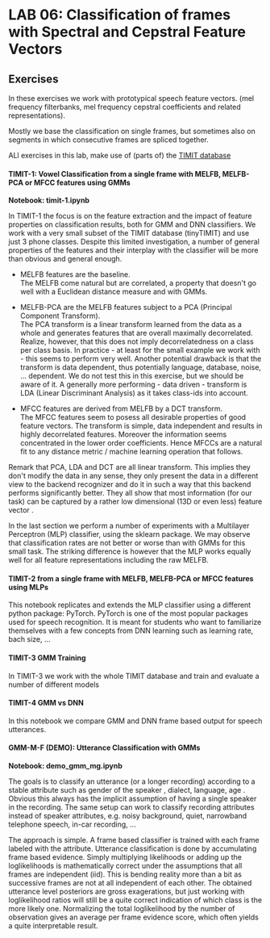 # LAB 06: Classification of frames with Spectral and Cepstral Feature Vectors

## Exercises

In these exercises we work with prototypical speech feature vectors.
(mel frequency filterbanks, mel frequency cepstral coefficients and related representations).

Mostly we base the classification on single frames, but sometimes also on segments in which consecutive frames are spliced together.

ALl exercises in this lab, make use of (parts of) the [TIMIT database](../data/TIMIT.md)




#### TIMIT-1:  Vowel Classification from a single frame with MELFB, MELFB-PCA or MFCC features using GMMs
**Notebook: timit-1.ipynb**

In TIMIT-1 the focus is on the feature extraction and the impact of feature properties on classification results, both for GMM and DNN classifiers.
We work with a very small subset of the TIMIT database (tinyTIMIT) and use just 3 phone classes.
Despite this limited investigation, a number of general properties of the features and their interplay with the classifier will be more than obvious and general enough.

- MELFB features are the baseline.   
The MELFB come natural but are correlated, a property that doesn't go well with a Euclidean distance measure and with GMMs.

- MELFB-PCA are the MELFB features subject to a PCA (Principal Component Transform).  
The PCA transform is a linear transform learned from the data as a whole and generates features that are overall maximally decorrelated.  
Realize, however, that this does not imply decorrelatedness on a class per class basis.
In practice - at least for the small example we work with - this seems to perform very well.
Another potential drawback is that the transform is data dependent, thus potentially language, database, noise, ... dependent.  We do not test this in this exercise, but we should be aware of it.
A generally more performing - data driven - transform is  LDA (Linear Discriminant Analysis) as it takes class-ids into account.

- MFCC features are derived from MELFB by a DCT transform.   
The MFCC features seem to posess all desirable properties of good feature vectors.  The transform is simple, data independent and results in highly decorrelated features.  Moreover the information seems concentrated in the lower order coefficients. Hence MFCCs are a natural fit to any distance metric / machine learning operation that follows.

Remark that PCA, LDA and DCT are all linear transform.  This implies they don't modify the data in any sense, they only present the data in a different view to the backend recognizer and do it in such a way that this backend performs significantly better.   They all show that most information (for our task) can be captured by a rather low dimensional (13D or even less) feature vector .

In the last section we perform a number of experiments with a Multilayer Perceptron (MLP) classifier, using the sklearn package.   We may observe that classification rates are not better or worse than with GMMs for this small task.
The striking difference is however that the MLP works equally well for all feature representations including the raw MELFB.


#### TIMIT-2   from a single frame with MELFB, MELFB-PCA or MFCC features using MLPs

This notebook replicates and extends the MLP classifier using a different python package: PyTorch.
PyTorch is one of the most popular packages used for speech recognition.
It is meant for students who want to familiarize themselves with a few concepts from DNN learning such as learning rate, bach size, ...


#### TIMIT-3   GMM Training

In TIMIT-3 we work with the whole TIMIT database and train and evaluate a number of different models


#### TIMIT-4   GMM vs DNN

In this notebook we compare GMM and DNN frame based output for speech utterances.



#### GMM-M-F (DEMO):  Utterance Classification with GMMs

**Notebook: demo_gmm_mg.ipynb**

The goals is to classify an utterance (or a longer recording) according to a stable attribute such as gender of the speaker , dialect, language, age .  Obvious this always has the implicit assumption of having a single speaker in the recording.   The same setup can work to classify recording attributes instead of speaker attributes, e.g.  noisy background, quiet, narrowband telephone speech, in-car recording,  ...

The approach is simple.  A frame based classifier is trained with each frame labeled with the attribute.   Utterance classification is done by accumulating frame based evidence. Simply multiplying likelihoods or adding up the loglikelihoods is mathematically correct under the assumptions that all frames are independent (iid).   This is bending reality more than a bit as successive frames are not at all independent of each other.   The obtained utterance level posteriors are gross exagerations, but just working with loglikelihood ratios will still be a quite correct indication of which class is the more likely one.    Normalizing the total loglikelihood by the number of observation gives an average per frame evidence score, which often yields a quite interpretable result.

